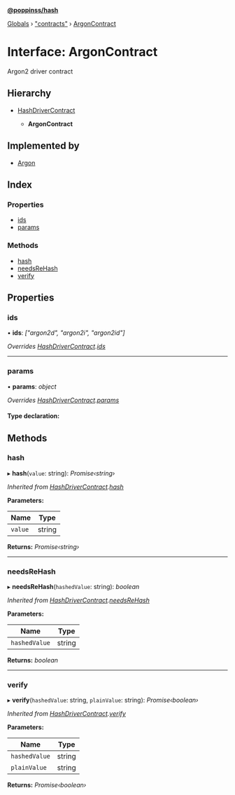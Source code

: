 **[@poppinss/hash](../README.md)**

[Globals](../README.md) › ["contracts"](../modules/_contracts_.md) › [ArgonContract](_contracts_.argoncontract.md)

# Interface: ArgonContract

Argon2 driver contract

## Hierarchy

* [HashDriverContract](_contracts_.hashdrivercontract.md)

  * **ArgonContract**

## Implemented by

* [Argon](../classes/_drivers_argon_.argon.md)

## Index

### Properties

* [ids](_contracts_.argoncontract.md#ids)
* [params](_contracts_.argoncontract.md#params)

### Methods

* [hash](_contracts_.argoncontract.md#hash)
* [needsReHash](_contracts_.argoncontract.md#needsrehash)
* [verify](_contracts_.argoncontract.md#verify)

## Properties

###  ids

• **ids**: *["argon2d", "argon2i", "argon2id"]*

*Overrides [HashDriverContract](_contracts_.hashdrivercontract.md).[ids](_contracts_.hashdrivercontract.md#ids)*

___

###  params

• **params**: *object*

*Overrides [HashDriverContract](_contracts_.hashdrivercontract.md).[params](_contracts_.hashdrivercontract.md#params)*

#### Type declaration:

## Methods

###  hash

▸ **hash**(`value`: string): *Promise‹string›*

*Inherited from [HashDriverContract](_contracts_.hashdrivercontract.md).[hash](_contracts_.hashdrivercontract.md#hash)*

**Parameters:**

Name | Type |
------ | ------ |
`value` | string |

**Returns:** *Promise‹string›*

___

###  needsReHash

▸ **needsReHash**(`hashedValue`: string): *boolean*

*Inherited from [HashDriverContract](_contracts_.hashdrivercontract.md).[needsReHash](_contracts_.hashdrivercontract.md#needsrehash)*

**Parameters:**

Name | Type |
------ | ------ |
`hashedValue` | string |

**Returns:** *boolean*

___

###  verify

▸ **verify**(`hashedValue`: string, `plainValue`: string): *Promise‹boolean›*

*Inherited from [HashDriverContract](_contracts_.hashdrivercontract.md).[verify](_contracts_.hashdrivercontract.md#verify)*

**Parameters:**

Name | Type |
------ | ------ |
`hashedValue` | string |
`plainValue` | string |

**Returns:** *Promise‹boolean›*